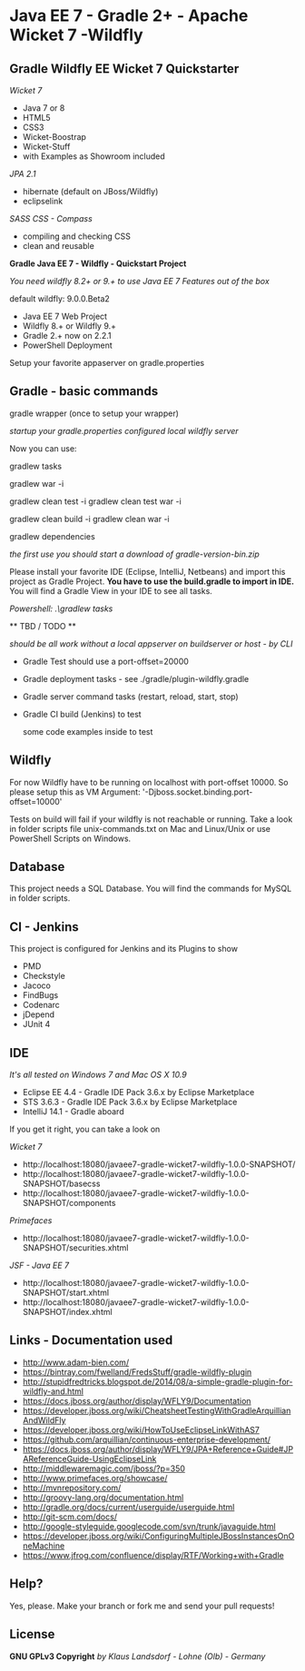 Java EE 7 - Gradle 2+ - Apache Wicket 7 -Wildfly
==============

Gradle Wildfly EE Wicket 7 Quickstarter
--------------

*Wicket 7*
- Java 7 or 8
- HTML5
- CSS3
- Wicket-Boostrap
- Wicket-Stuff
- with Examples as Showroom included

*JPA 2.1*
- hibernate (default on JBoss/Wildfly)
- eclipselink

*SASS CSS - Compass*
- compiling and checking CSS
- clean and reusable

**Gradle Java EE 7 - Wildfly - Quickstart Project**

*You need wildfly 8.2+ or 9.+ to use Java EE 7 Features out of the box*

default wildfly: 9.0.0.Beta2

- Java EE 7 Web Project
- Wildfly 8.+ or Wildfly 9.+
- Gradle 2.+ now on 2.2.1
- PowerShell Deployment

Setup your favorite appaserver on gradle.properties


Gradle - basic commands
--------------
gradle wrapper (once to setup your wrapper)

*startup your gradle.properties configured local wildfly server*

Now you can use:

gradlew tasks

gradlew war -i

gradlew clean test -i
gradlew clean test war -i

gradlew clean build -i
gradlew clean war -i

gradlew dependencies

*the first use you should start a download of gradle-version-bin.zip*

Please install your favorite IDE (Eclipse, IntelliJ, Netbeans) 
and import this project as Gradle Project.
**You have to use the build.gradle to import in IDE.**
You will find a Gradle View in your IDE to see all tasks.

*Powershell: .\gradlew tasks*

** TBD / TODO **

*should be all work without a local appserver on buildserver or host - by CLI*

- Gradle Test should use a port-offset=20000
- Gradle deployment tasks - see ./gradle/plugin-wildfly.gradle
- Gradle server command tasks (restart, reload, start, stop)
- Gradle CI build (Jenkins) to test

	some code examples inside to test

Wildfly
--------------

For now Wildfly have to be running on localhost with port-offset 10000.
So please setup this as VM Argument: '-Djboss.socket.binding.port-offset=10000' 

Tests on build will fail if your wildfly is not reachable or running.
Take a look in folder scripts file unix-commands.txt on Mac and Linux/Unix 
or use PowerShell Scripts on Windows.

Database 
--------------

This project needs a SQL Database.
You will find the commands for MySQL in folder scripts.


CI - Jenkins
--------------

This project is configured for Jenkins and its Plugins to show

* PMD
* Checkstyle
* Jacoco
* FindBugs
* Codenarc
* jDepend
* JUnit 4


IDE
--------------

*It's all tested on Windows 7 and Mac OS X 10.9*

* Eclipse EE 4.4 - Gradle IDE Pack 3.6.x by Eclipse Marketplace
* STS 3.6.3 - Gradle IDE Pack 3.6.x by Eclipse Marketplace
* IntelliJ 14.1 - Gradle aboard

If you get it right, you can take a look on

*Wicket 7*

* http://localhost:18080/javaee7-gradle-wicket7-wildfly-1.0.0-SNAPSHOT/
* http://localhost:18080/javaee7-gradle-wicket7-wildfly-1.0.0-SNAPSHOT/basecss
* http://localhost:18080/javaee7-gradle-wicket7-wildfly-1.0.0-SNAPSHOT/components

*Primefaces*

* http://localhost:18080/javaee7-gradle-wicket7-wildfly-1.0.0-SNAPSHOT/securities.xhtml

*JSF - Java EE 7*

* http://localhost:18080/javaee7-gradle-wicket7-wildfly-1.0.0-SNAPSHOT/start.xhtml
* http://localhost:18080/javaee7-gradle-wicket7-wildfly-1.0.0-SNAPSHOT/index.xhtml


Links - Documentation used
--------------
- http://www.adam-bien.com/
- https://bintray.com/fwelland/FredsStuff/gradle-wildfly-plugin
- http://stupidfredtricks.blogspot.de/2014/08/a-simple-gradle-plugin-for-wildfly-and.html
- https://docs.jboss.org/author/display/WFLY9/Documentation
- https://developer.jboss.org/wiki/CheatsheetTestingWithGradleArquillianAndWildFly
- https://developer.jboss.org/wiki/HowToUseEclipseLinkWithAS7
- https://github.com/arquillian/continuous-enterprise-development/
- https://docs.jboss.org/author/display/WFLY9/JPA+Reference+Guide#JPAReferenceGuide-UsingEclipseLink
- http://middlewaremagic.com/jboss/?p=350
- http://www.primefaces.org/showcase/
- http://mvnrepository.com/
- http://groovy-lang.org/documentation.html
- http://gradle.org/docs/current/userguide/userguide.html
- http://git-scm.com/docs/
- http://google-styleguide.googlecode.com/svn/trunk/javaguide.html
- https://developer.jboss.org/wiki/ConfiguringMultipleJBossInstancesOnOneMachine
- https://www.jfrog.com/confluence/display/RTF/Working+with+Gradle

Help?
--------------
Yes, please.
Make your branch or fork me and send your pull requests!

License
--------------
**GNU GPLv3 Copyright**
*by Klaus Landsdorf - Lohne (Olb) - Germany*
